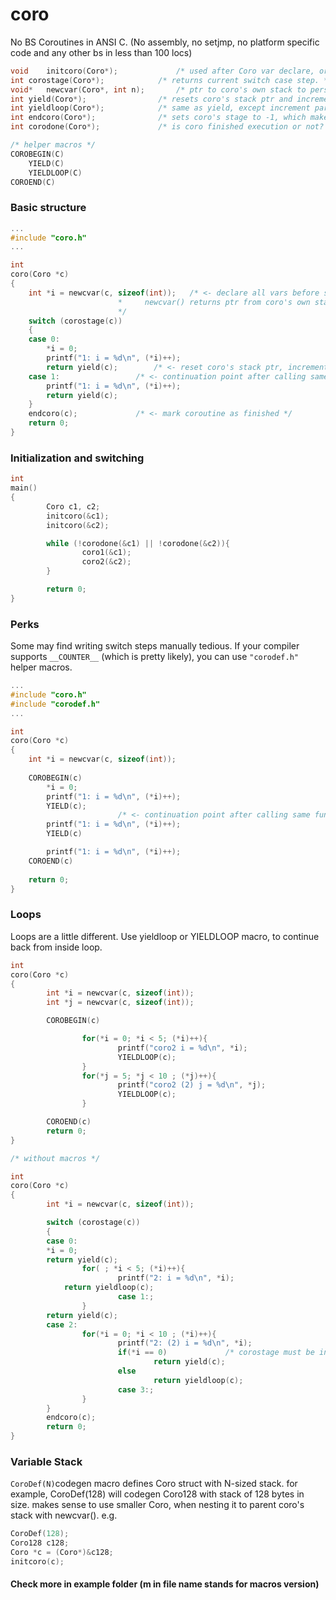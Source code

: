 # coro
No BS Coroutines in ANSI C. (No assembly, no setjmp, no platform specific code and any other bs in less than 100 locs)

```c
void	initcoro(Coro*);             /* used after Coro var declare, or coro reuse/reinit. */
int	corostage(Coro*);            /* returns current switch case step. */
void*	newcvar(Coro*, int n);       /* ptr to coro's own stack to persist variable between jumps. */
int	yield(Coro*);                /* resets coro's stack ptr and increments coro's stage. */
int	yieldloop(Coro*);            /* same as yield, except increment part. used only in loops. */
int	endcoro(Coro*);              /* sets coro's stage to -1, which makes corodone return true. */
int	corodone(Coro*);             /* is coro finished execution or not? */

/* helper macros */
COROBEGIN(C)
	YIELD(C)
	YIELDLOOP(C)
COROEND(C)
```
### Basic structure
```c
...
#include "coro.h"
...

int
coro(Coro *c)
{
	int *i = newcvar(c, sizeof(int));	/* <- declare all vars before stepping inside switch case
						*     newcvar() returns ptr from coro's own stack, to persist var between jumps.
						*/
	switch (corostage(c))
	{
	case 0:
		*i = 0;
		printf("1: i = %d\n", (*i)++);
		return yield(c);		/* <- reset coro's stack ptr, increment switch stage */
	case 1:					/* <- continuation point after calling same function again */
		printf("1: i = %d\n", (*i)++);
		return yield(c);
	}
	endcoro(c);				/* <- mark coroutine as finished */
	return 0;
}
```
### Initialization and switching
```c
int
main()
{
        Coro c1, c2;
        initcoro(&c1);
        initcoro(&c2);

        while (!corodone(&c1) || !corodone(&c2)){
                coro1(&c1);
                coro2(&c2);
        }

        return 0;
}
```
### Perks
Some may find writing switch steps manually tedious.
If your compiler supports `__COUNTER__` (which is pretty likely), you can use `"corodef.h"` helper macros.
```c
...
#include "coro.h"
#include "corodef.h"
...

int
coro(Coro *c)
{
	int *i = newcvar(c, sizeof(int));
        
	COROBEGIN(c)
		*i = 0;
		printf("1: i = %d\n", (*i)++);
		YIELD(c);
						/* <- continuation point after calling same function again */
		printf("1: i = %d\n", (*i)++);
		YIELD(c)

		printf("1: i = %d\n", (*i)++);
	COROEND(c)
        
	return 0;
}
```
### Loops
Loops are a little different. Use yieldloop or YIELDLOOP macro, to continue back from inside loop.
```c
int
coro(Coro *c)
{
        int *i = newcvar(c, sizeof(int));
        int *j = newcvar(c, sizeof(int));

        COROBEGIN(c)

                for(*i = 0; *i < 5; (*i)++){
                        printf("coro2 i = %d\n", *i);
                        YIELDLOOP(c);
                }
                for(*j = 5; *j < 10 ; (*j)++){
                        printf("coro2 (2) j = %d\n", *j);
                        YIELDLOOP(c);
                }

        COROEND(c)
        return 0;
}

/* without macros */

int
coro(Coro *c)
{
        int *i = newcvar(c, sizeof(int));

        switch (corostage(c))
        {
        case 0:
		*i = 0;
		return yield(c);
                for( ; *i < 5; (*i)++){
                        printf("2: i = %d\n", *i);
			return yieldloop(c);
                        case 1:;
                }
        return yield(c);
        case 2:
                for(*i = 0; *i < 10 ; (*i)++){
                        printf("2: (2) i = %d\n", *i);
                        if(*i == 0) 			/* corostage must be incremented once, to fall inside loop */
                                return yield(c);
                        else
                                return yieldloop(c);
                        case 3:;
                }
        }
        endcoro(c);
        return 0;
}

```
### Variable Stack
`CoroDef(N)`codegen macro defines Coro struct with N-sized stack.
for example, CoroDef(128) will codegen Coro128 with stack of 128 bytes in size.
makes sense to use smaller Coro, when nesting it to parent coro's stack with newcvar().
e.g.
```c
CoroDef(128); 
Coro128 c128; 
Coro *c = (Coro*)&c128;
initcoro(c);
```
#### Check more in example folder (m in file name stands for macros version)



